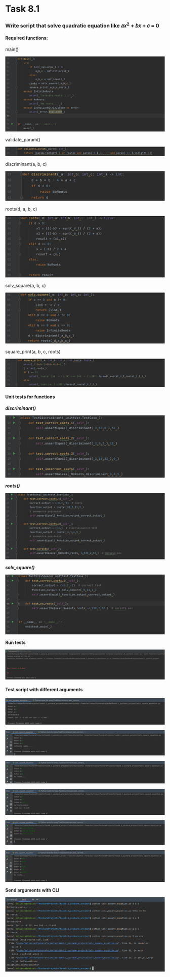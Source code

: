 <h1>Task 8.1</h1>
<h3>Write script that solve quadratic equation like 𝑎𝑥<sup>2</sup> + 𝑏𝑥 + 𝑐 = 0</h3>

<h4>Required functions:</h4>

main()

![img](images/1.png)   

validate_param()

![en](images/2.png) 

discriminant(a, b, c)

![ent](images/3.png) 

roots(d, a, b, c)

![ent](images/4.png) 

solv_square(a, b, c) 

![en](images/5.png) 

square_print(a, b, c, roots)

![ent](images/6.png) 



<h4>Unit tests for functions </h4>


***discriminant()***

![ent](images/7.png) 

***roots()*** 

![ent](images/8.png) 

***solv_square()***

![ent](images/9.png) 

**Run tests**

![ent](images/17.png) 


<h4>Test script with different arguments</h4>


![ent](images/10.png) 

![ent](images/11.png) 

![ent](images/12.png) 

![ent](images/13.png) 

![ent](images/14.png) 

![ent](images/15.png) 


**Send arguments with CLI**

![ent](images/16.png) 
